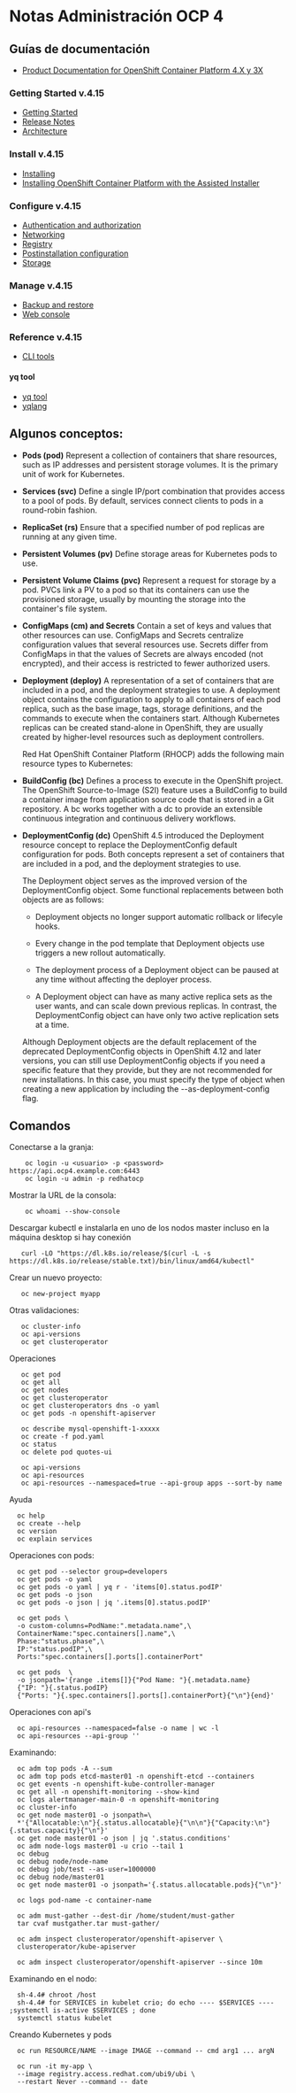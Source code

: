 # Notas Administración OCP 4

## Guías de documentación
 - [Product Documentation for OpenShift Container Platform 4.X y 3X](https://access.redhat.com/documentation/en-us/openshift_container_platform/4.15)
  
### Getting Started v.4.15
 - [Getting Started](https://access.redhat.com/documentation/en-us/openshift_container_platform/4.15/html/getting_started)
 - [Release Notes](https://access.redhat.com/documentation/en-us/openshift_container_platform/4.15/html/release_notes)
 - [Architecture](https://access.redhat.com/documentation/en-us/openshift_container_platform/4.15/html/architecture)

### Install v.4.15
 - [Installing](https://access.redhat.com/documentation/en-us/openshift_container_platform/4.15/html/installing)
 - [Installing OpenShift Container Platform with the Assisted Installer](https://access.redhat.com/documentation/en-us/assisted_installer_for_openshift_container_platform/2024/html/installing_openshift_container_platform_with_the_assisted_installer) 

### Configure v.4.15
 - [Authentication and authorization](https://access.redhat.com/documentation/en-us/openshift_container_platform/4.15/html/authentication_and_authorization)
 - [Networking](https://access.redhat.com/documentation/en-us/openshift_container_platform/4.15/html/networking)
 - [Registry](https://access.redhat.com/documentation/en-us/openshift_container_platform/4.15/html/registry)
 - [Postinstallation configuration](https://access.redhat.com/documentation/en-us/openshift_container_platform/4.15/html/postinstallation_configuration)
 - [Storage](https://access.redhat.com/documentation/en-us/openshift_container_platform/4.15/html/storage)

### Manage v.4.15
 - [Backup and restore](https://access.redhat.com/documentation/en-us/openshift_container_platform/4.15/html/backup_and_restore)
 - [Web console](https://access.redhat.com/documentation/en-us/openshift_container_platform/4.15/html/web_console)

### Reference v.4.15
 - [CLI tools](https://access.redhat.com/documentation/en-us/openshift_container_platform/4.15/html/cli_tools)

#### yq tool 
 - [yq tool ](https://mikefarah.gitbook.io/yq/)
 - [yqlang](https://jqlang.github.io/jq/)

## Algunos conceptos:

 - **Pods (pod)** Represent a collection of containers that share resources, such as IP addresses and persistent storage volumes. It is the primary unit of work for Kubernetes.
 - **Services (svc)** Define a single IP/port combination that provides access to a pool of pods. By default, services connect clients to pods in a round-robin fashion.
 - **ReplicaSet (rs)** Ensure that a specified number of pod replicas are running at any given time.
 - **Persistent Volumes (pv)** Define storage areas for Kubernetes pods to use.
 - **Persistent Volume Claims (pvc)** Represent a request for storage by a pod. PVCs link a PV to a pod so that its containers can use the provisioned storage, usually by mounting the storage into the container's file system.
 - **ConfigMaps (cm) and Secrets** Contain a set of keys and values that other resources can use. ConfigMaps and Secrets centralize configuration values that several resources use. Secrets differ from ConfigMaps in that the values of Secrets are always encoded (not encrypted), and their access is restricted to fewer authorized users.
 - **Deployment (deploy)** A representation of a set of containers that are included in a pod, and the deployment strategies to use. A deployment object contains the configuration to apply to all containers of each pod replica, such as the base image, tags, storage definitions, and the commands to execute when the containers start. Although Kubernetes replicas can be created stand-alone in OpenShift, they are usually created by higher-level resources such as deployment controllers.

      Red Hat OpenShift Container Platform (RHOCP) adds the following main resource types to Kubernetes:

 - **BuildConfig (bc)** Defines a process to execute in the OpenShift project. The OpenShift Source-to-Image (S2I) feature uses a BuildConfig to build a container image from application source code that is stored in a Git repository. A bc works together with a dc to provide an extensible continuous integration and continuous delivery workflows.
 - **DeploymentConfig (dc)** OpenShift 4.5 introduced the Deployment resource concept to replace the DeploymentConfig default configuration for pods. Both concepts represent a set of containers that are included in a pod, and the deployment strategies to use.

    The Deployment object serves as the improved version of the DeploymentConfig object. Some functional replacements between both objects are as follows:

      - Deployment objects no longer support automatic rollback or lifecyle hooks.

      - Every change in the pod template that Deployment objects use triggers a new rollout automatically.

      - The deployment process of a Deployment object can be paused at any time without affecting the deployer process.

      - A Deployment object can have as many active replica sets as the user wants, and can scale down previous replicas. In contrast, the DeploymentConfig object can have only two active replication sets at a time.

      Although Deployment objects are the default replacement of the deprecated DeploymentConfig objects in OpenShift 4.12 and later versions, you can still use DeploymentConfig objects if you need a specific feature that they provide, but they are not recommended for new installations. In this case, you must specify the type of object when creating a new application by including the --as-deployment-config flag.

## Comandos

 Conectarse a la granja:

        oc login -u <usuario> -p <password>  https://api.ocp4.example.com:6443
        oc login -u admin -p redhatocp

 Mostrar la URL de la consola:

        oc whoami --show-console

 Descargar kubectl e instalarla en uno de los nodos master incluso en la máquina desktop si hay conexión

       curl -LO "https://dl.k8s.io/release/$(curl -L -s https://dl.k8s.io/release/stable.txt)/bin/linux/amd64/kubectl"

 Crear un nuevo proyecto:

       oc new-project myapp

 Otras validaciones:

       oc cluster-info
       oc api-versions
       oc get clusteroperator

 Operaciones 

       oc get pod
       oc get all
       oc get nodes
       oc get clusteroperator
       oc get clusteroperators dns -o yaml
       oc get pods -n openshift-apiserver
       
       oc describe mysql-openshift-1-xxxxx
       oc create -f pod.yaml
       oc status
       oc delete pod quotes-ui
       
       oc api-versions
       oc api-resources
       oc api-resources --namespaced=true --api-group apps --sort-by name


Ayuda

      oc help
      oc create --help
      oc version
      oc explain services

Operaciones con pods:

      oc get pod --selector group=developers
      oc get pods -o yaml
      oc get pods -o yaml | yq r - 'items[0].status.podIP'
      oc get pods -o json
      oc get pods -o json | jq '.items[0].status.podIP'
      
      oc get pods \
      -o custom-columns=PodName:".metadata.name",\
      ContainerName:"spec.containers[].name",\
      Phase:"status.phase",\
      IP:"status.podIP",\
      Ports:"spec.containers[].ports[].containerPort"

      oc get pods  \
      -o jsonpath='{range .items[]}{"Pod Name: "}{.metadata.name}
      {"IP: "}{.status.podIP}
      {"Ports: "}{.spec.containers[].ports[].containerPort}{"\n"}{end}'

Operaciones con api's
      
      oc api-resources --namespaced=false -o name | wc -l
      oc api-resources --api-group ''    

Examinando:

      oc adm top pods -A --sum
      oc adm top pods etcd-master01 -n openshift-etcd --containers
      oc get events -n openshift-kube-controller-manager
      oc get all -n openshift-monitoring --show-kind
      oc logs alertmanager-main-0 -n openshift-monitoring
      oc cluster-info
      oc get node master01 -o jsonpath=\
      *'{"Allocatable:\n"}{.status.allocatable}{"\n\n"}{"Capacity:\n"}{.status.capacity}{"\n"}'
      oc get node master01 -o json | jq '.status.conditions'
      oc adm node-logs master01 -u crio --tail 1
      oc debug 
      oc debug node/node-name
      oc debug job/test --as-user=1000000
      oc debug node/master01
      oc get node master01 -o jsonpath='{.status.allocatable.pods}{"\n"}'

      oc logs pod-name -c container-name

      oc adm must-gather --dest-dir /home/student/must-gather
      tar cvaf mustgather.tar must-gather/
      
      oc adm inspect clusteroperator/openshift-apiserver \
      clusteroperator/kube-apiserver

      oc adm inspect clusteroperator/openshift-apiserver --since 10m
      

Examinando en el nodo:

      sh-4.4# chroot /host
      sh-4.4# for SERVICES in kubelet crio; do echo ---- $SERVICES ---- ;systemctl is-active $SERVICES ; done
      systemctl status kubelet

Creando Kubernetes y pods

      oc run RESOURCE/NAME --image IMAGE --command -- cmd arg1 ... argN

      oc run -it my-app \
      --image registry.access.redhat.com/ubi9/ubi \
      --restart Never --command -- date
